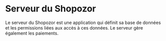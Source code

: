 # Serveur du Shopozor

Le serveur du Shopozor est une application qui définit sa base de données et les permissions
liées aux accès à ces données. Le serveur gère également les paiements.